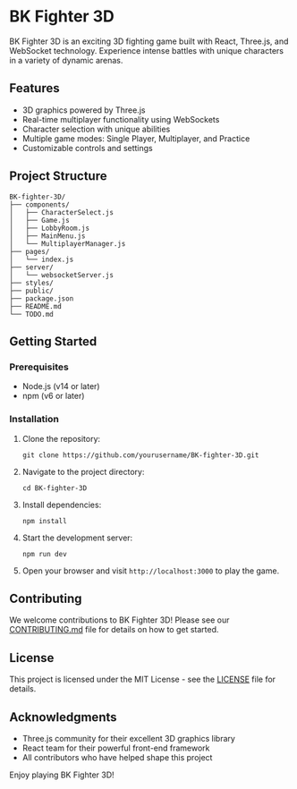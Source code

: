 # BK Fighter 3D

BK Fighter 3D is an exciting 3D fighting game built with React, Three.js, and WebSocket technology. Experience intense battles with unique characters in a variety of dynamic arenas.

## Features

- 3D graphics powered by Three.js
- Real-time multiplayer functionality using WebSockets
- Character selection with unique abilities
- Multiple game modes: Single Player, Multiplayer, and Practice
- Customizable controls and settings

## Project Structure

```
BK-fighter-3D/
├── components/
│   ├── CharacterSelect.js
│   ├── Game.js
│   ├── LobbyRoom.js
│   ├── MainMenu.js
│   └── MultiplayerManager.js
├── pages/
│   └── index.js
├── server/
│   └── websocketServer.js
├── styles/
├── public/
├── package.json
├── README.md
└── TODO.md
```

## Getting Started

### Prerequisites

- Node.js (v14 or later)
- npm (v6 or later)

### Installation

1. Clone the repository:
   ```
   git clone https://github.com/yourusername/BK-fighter-3D.git
   ```

2. Navigate to the project directory:
   ```
   cd BK-fighter-3D
   ```

3. Install dependencies:
   ```
   npm install
   ```

4. Start the development server:
   ```
   npm run dev
   ```

5. Open your browser and visit `http://localhost:3000` to play the game.

## Contributing

We welcome contributions to BK Fighter 3D! Please see our [CONTRIBUTING.md](CONTRIBUTING.md) file for details on how to get started.

## License

This project is licensed under the MIT License - see the [LICENSE](LICENSE) file for details.

## Acknowledgments

- Three.js community for their excellent 3D graphics library
- React team for their powerful front-end framework
- All contributors who have helped shape this project

Enjoy playing BK Fighter 3D!